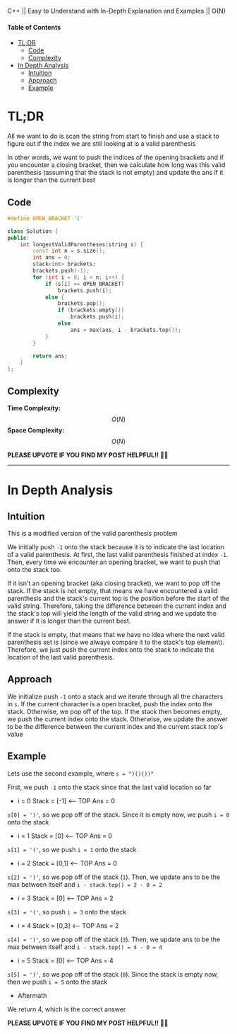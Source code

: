 C++ || Easy to Understand with In-Depth Explanation and Examples || O(N)

#### Table of Contents

- [TL;DR](#tldr)
  - [Code](#code)
  - [Complexity](#complexity)
- [In Depth Analysis](#in-depth-analysis)
  - [Intuition](#intuition)
  - [Approach](#approach)
  - [Example](#example)

# TL;DR

All we want to do is scan the string from start to finish and use a stack to figure out if the index we are still looking at is a valid parenthesis

In other words, we want to push the indices of the opening brackets and if you encounter a closing bracket, then we calculate how long was this valid parenthesis (assuming that the stack is not empty) and update the ans if it is longer than the current best

## Code

```c++
#define OPEN_BRACKET '('

class Solution {
public:
    int longestValidParentheses(string s) {
        const int n = s.size();
        int ans = 0;
        stack<int> brackets;
        brackets.push(-1);
        for (int i = 0; i < n; i++) {
            if (s[i] == OPEN_BRACKET)
                brackets.push(i);
            else {
                brackets.pop();
                if (brackets.empty())
                    brackets.push(i);
                else
                    ans = max(ans, i - brackets.top());
            }
        }

        return ans;
    }
};

```

## Complexity

**Time Complexity:** $$O(N)$$
**Space Complexity:** $$O(N)$$

**PLEASE UPVOTE IF YOU FIND MY POST HELPFUL!! 🥺😁**

---

# In Depth Analysis

## Intuition

This is a modified version of the valid parenthesis problem

We initially push `-1` onto the stack because it is to indicate the last location of a valid parenthesis. At first, the last valid parenthesis finished at index `-1`. Then, every time we encounter an opening bracket, we want to push that onto the stack too. 

If it isn't an opening bracket (aka closing bracket), we want to pop off the stack. If the stack is not empty, that means we have encountered a valid parenthesis and the stack's current top is the position before the start of the valid string. Therefore, taking the difference between the current index and the stack's top will yield the length of the valid string and we update the answer if it is longer than the current best.

If the stack is empty, that means that we have no idea where the next valid parenthesis set is (since we always compare it to the stack's top element). Therefore, we just push the current index onto the stack to indicate the location of the last valid parenthesis.

## Approach 

We initialize push `-1` onto a stack and we iterate through all the characters in `s`. If the current character is a open bracket, push the index onto the stack. Otherwise, we pop off of the top. If the stack then becomes empty, we push the current index onto the stack. Otherwise, we update the answer to be the difference between the current index and the current stack top's value

## Example

Lets use the second example, where `s = ")()())"`

First, we push `-1` onto the stack since that the last valid location so far

* i = 0
Stack = [-1] <-- TOP
Ans = 0

`s[0] = ')'`, so we pop off of the stack. Since it is empty now, we push `i = 0` onto the stack

* i = 1
Stack = [0] <-- TOP
Ans = 0

`s[1] = '('`, so we push `i = 1` onto the stack

* i = 2
Stack = [0,1] <-- TOP
Ans = 0

`s[2] = ')'`, so we pop off of the stack (`1`). Then, we update ans to be the max between itself and `i - stack.top() = 2 - 0 = 2`

* i = 3
Stack = [0] <-- TOP
Ans = 2

`s[3] = '('`, so push `i = 3` onto the stack

* i = 4
Stack = [0,3] <-- TOP
Ans = 2

`s[4] = ')'`, so we pop off of the stack (`3`). Then, we update ans to be the max between itself and `i - stack.top() = 4 - 0 = 4`

* i = 5
Stack = [0] <-- TOP
Ans = 4

`s[5] = ')'`, so we pop off of the stack (`0`). Since the stack is empty now, then we push `i = 5` onto the stack

* Aftermath

We return 4, which is the correct answer

**PLEASE UPVOTE IF YOU FIND MY POST HELPFUL!! 🥺😁**